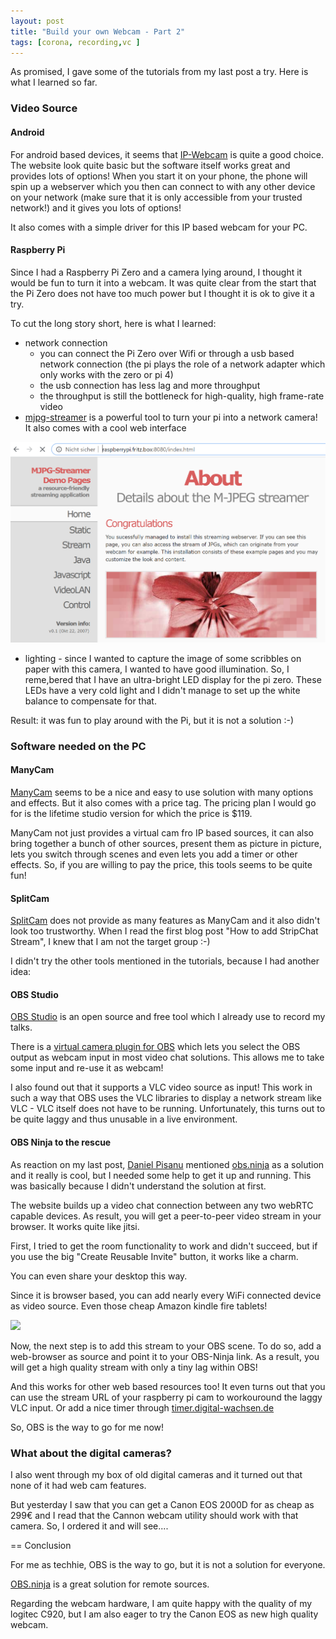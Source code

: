 ```yaml
---
layout: post
title: "Build your own Webcam - Part 2"
tags: [corona, recording,vc ]
---
```


As promised, I gave some of the tutorials from my last post a try.
Here is what I learned so far.

### Video Source

#### Android

For android based devices, it seems that [IP-Webcam](http://ip-webcam.appspot.com/) is quite a good choice. 
The website look quite basic but the software itself works great and provides lots of options!
When you start it on your phone, the phone will spin up a webserver which you then can connect to with any other device on your network (make sure that it is only accessible from your trusted network!) 
and it gives you lots of options!

It also comes with a simple driver for this IP based webcam for your PC.

#### Raspberry Pi

Since I had a Raspberry Pi Zero and a camera lying around, I thought it would be fun to turn it into a webcam.
It was quite clear from the start that the Pi Zero does not have too much power but I thought it is ok to give it a try.

To cut the long story short, here is what I learned:

* network connection
  * you can connect the Pi Zero over Wifi or through a usb based network connection (the pi plays the role of a network adapter which only works with the zero or pi 4)
  * the usb connection has less lag and more throughput
  * the throughput is still the bottleneck for high-quality, high frame-rate video
* [mjpg-streamer](https://github.com/jacksonliam/mjpg-streamer) is a powerful tool to turn your pi into a network camera! It also comes with a cool web interface

<div style="text-align: center;">
<img src="../images/mjpegstreamer.png" style="max-width:100%;" />
</div>

* lighting - since I wanted to capture the image of some scribbles on paper with this camera, I wanted to have good illumination. So, I reme,bered that I have an ultra-bright LED display for the pi zero. These LEDs have a very cold light and I didn't manage to set up the white balance to compensate for that.

Result: it was fun to play around with the Pi, but it is not a solution :-)
 
### Software needed on the PC

#### ManyCam

[ManyCam](https://manycam.com/) seems to be a nice and easy to use solution with many options and effects.
But it also comes with a price tag.
The pricing plan I would go for is the lifetime studio version for which the price is $119.

ManyCam not just provides a virtual cam fro IP based sources, it can also bring together a bunch of other sources, present them as picture in picture, lets you switch through scenes and even lets you add a timer or other effects.
So, if you are willing to pay the price, this tools seems to be quite fun!

#### SplitCam

[SplitCam](https://splitcam.com/) does not provide as many features as ManyCam and it also didn't look too trustworthy. 
When I read the first blog post "How to add StripChat Stream", I knew that I am not the target group :-)

I didn't try the other tools mentioned in the tutorials, because I had another idea:

#### OBS Studio

[OBS Studio](https://obsproject.com/) is an open source and free tool which I already use to record my talks.

There is a [virtual camera plugin for OBS](https://obsproject.com/forum/resources/obs-virtualcam.949/) which lets you select the OBS output as webcam input in most video chat solutions.
This allows me to take some input and re-use it as webcam!

I also found out that it supports a VLC video source as input!
This work in such a way that OBS uses the VLC libraries to display a network stream like VLC - VLC itself does not have to be running.
Unfortunately, this turns out to be quite laggy and thus unusable in a live environment.

#### OBS Ninja to the rescue

As reaction on my last post, [Daniel Pisanu](https://twitter.com/d_pisanu) mentioned [obs.ninja](https://obs.ninja) as a solution and it really is cool, but I needed some help to get it up and running.
This was basically because I didn't understand the solution at first.

The website builds up a video chat connection between any two webRTC capable devices.
As result, you will get a peer-to-peer video stream in your browser.
It works quite like jitsi.

First, I tried to get the room functionality to work and didn't succeed, but if you use the big "Create Reusable Invite" button, it works like a charm.

You can even share your desktop this way.

Since it is browser based, you can add nearly every WiFi connected device as video source. 
Even those cheap Amazon kindle fire tablets!

<a href="https://www.amazon.de/8-Tablet-Alexa-8-Zoll-HD-Display-Schwarz-Spezialangeboten/dp/B0794X2TM4/ref=as_li_ss_il?__mk_de_DE=%C3%85M%C3%85%C5%BD%C3%95%C3%91&dchild=1&keywords=kindle+fire&qid=1589612010&sr=8-1&linkCode=li1&tag=bit0c-21&linkId=3799d8a96f026b27d6d214f851edca4e&language=de_DE" target="_blank"><img border="0" src="//ws-eu.amazon-adsystem.com/widgets/q?_encoding=UTF8&ASIN=B0794X2TM4&Format=_SL110_&ID=AsinImage&MarketPlace=DE&ServiceVersion=20070822&WS=1&tag=bit0c-21&language=de_DE" ></a><img src="https://ir-de.amazon-adsystem.com/e/ir?t=bit0c-21&language=de_DE&l=li1&o=3&a=B0794X2TM4" width="1" height="1" border="0" alt="" style="border:none !important; margin:0px !important;" />

Now, the next step is to add this stream to your OBS scene.
To do so, add a web-browser as source and point it to your OBS-Ninja link.
As a result, you will get a high quality stream with only a tiny lag within OBS!

And this works for other web based resources too!
It even turns out that you can use the stream URL of your raspberry pi cam to workouround the laggy VLC input.
Or add a nice timer through [timer.digital-wachsen.de](http://timer.digital-wachsen.de/)

So, OBS is the way to go for me now!

### What about the digital cameras?

I also went through my box of old digital cameras and it turned out that none of it had web cam features.

But yesterday I saw that you can get a Canon EOS 2000D for as cheap as 299€ and I read that the Cannon webcam utility should work with that camera.
So, I ordered it and will see....

== Conclusion

For me as techhie, OBS is the way to go, but it is not a solution for everyone.

[OBS.ninja](https://obs.ninja) is a great solution for remote sources.

Regarding the webcam hardware, I am quite happy with the quality of my logitec C920, but I am also eager to try the Canon EOS as new high quality webcam.
